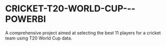 # CRICKET-T20-WORLD-CUP---POWERBI
A comprehensive project aimed at selecting the best 11 players for a cricket team using T20 World Cup data.
